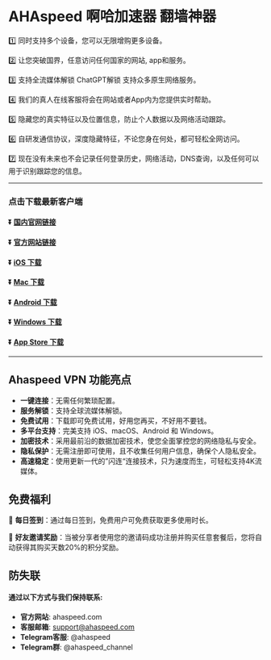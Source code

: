 # AHAspeed 啊哈加速器 翻墙神器
1️⃣ 同时支持多个设备，您可以无限增购更多设备。

2️⃣ 让您突破国界，任意访问任何国家的网站, app和服务。

3️⃣ 支持全流媒体解锁 ChatGPT解锁 支持众多原生网络服务。

4️⃣ 我们的真人在线客服将会在网站或者App内为您提供实时帮助。

5️⃣ 隐藏您的真实特征以及位置信息，防止个人数据以及网络活动跟踪。

6️⃣ 自研发通信协议，深度隐藏特征，不论您身在何处，都可轻松全网访问。

7️⃣ 现在没有未来也不会记录任何登录历史，网络活动，DNS查询，以及任何可以用于识别跟踪您的信息。

---
### 点击下载最新客户端
#### :arrow_double_down: [国内官网链接](https://l.ahajsq.com/)
#### :arrow_double_down: [官方网站链接](https://www.ahaspeed.com/zh-hans)
#### :arrow_double_down: [iOS 下载](https://l.ahajsq.com/d/ios)
#### :arrow_double_down: [Mac 下载](https://l.ahajsq.com/d/ahaspeed_mac.pkg)
#### :arrow_double_down: [Android 下载](https://l.ahajsq.com/d/ahaspeed_android.apk)
#### :arrow_double_down: [Windows 下载](https://l.ahajsq.com/d/ahaspeed_win.exe)
#### :arrow_double_down: [App Store 下载](https://apps.apple.com/ca/app/ahaspeed/id1638643960)




---

## Ahaspeed VPN 功能亮点

- **一键连接**：无需任何繁琐配置。
- **服务解锁**：支持全球流媒体解锁。
- **免费试用**：下载即可免费试用，好用您再买，不好用不要钱。
- **多平台支持**：完美支持 iOS、macOS、Android 和 Windows。
- **加密技术**：采用最前沿的数据加密技术，使您全面掌控您的网络隐私与安全。
- **隐私保护**：无需注册即可使用，且不收集任何用户信息，确保个人隐私安全。
- **高速稳定**：使用更新一代的”闪连“连接技术，只为速度而生，可轻松支持4K流媒体。


## 免费福利
🎁 **每日签到**：通过每日签到，免费用户可免费获取更多使用时长。

🎁 **好友邀请奖励**：当被分享者使用您的邀请码成功注册并购买任意套餐后，您将自动获得其购买天数20%的积分奖励。



## 防失联
#### 通过以下方式与我们保持联系:

- **官方网站**: ahaspeed.com
- **客服邮箱**: support@ahaspeed.com
- **Telegram客服**: @ahaspeed
- **Telegram群**: @ahaspeed_channel
